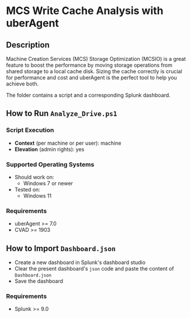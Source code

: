 # MCS Write Cache Analysis with uberAgent

## Description

Machine Creation Services (MCS) Storage Optimization (MCSIO) is a great feature to boost the performance by moving storage operations from shared storage to a local cache disk. Sizing the cache correctly is crucial for performance and cost and uberAgent is the perfect tool to help you achieve both.

The folder contains a script and a corresponding Splunk dashboard.

## How to Run `Analyze_Drive.ps1`

### Script Execution

- **Context** (per machine or per user): machine
- **Elevation** (admin rights): yes

### Supported Operating Systems

- Should work on:
  - Windows 7 or newer
- Tested on:
  - Windows 11

### Requirements

- uberAgent >= 7.0
- CVAD >= 1903

## How to Import `Dashboard.json`

- Create a new dashboard in Splunk's dashboard studio
- Clear the present dashboard's `json` code and paste the content of `Dashboard.json`
- Save the dashboard

### Requirements

- Splunk >= 9.0
